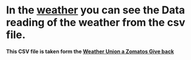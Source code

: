 # In the [weather](https://github.com/NShravanReddy/PyTorch/tree/main/weather) you can see the Data reading of the weather from the csv file.

#### This CSV file is taken form the [Weather Union a Zomatos Give back](https://www.weatherunion.com)
